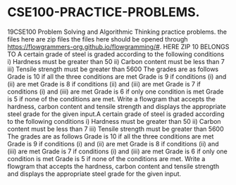 # CSE100-PRACTICE-PROBLEMS.
19CSE100 Problem Solving and Algorithmic Thinking practice problems.
the files here are zip files
the files here should be opened through https://flowgrammers-org.github.io/flowgramming/#.
HERE ZIP 10 BELONGS TO
A certain grade of steel is graded according to the following conditions
i) Hardness must be greater than 50
ii) Carbon content must be less than 7
iii) Tensile strength must be greater than 5600
The grades are as follows
Grade is 10 if all the three conditions are met
 Grade is 9 if conditions (i) and (ii) are met
 Grade is 8 if conditions (ii) and (iii) are met
 Grade is 7 if conditions (i) and (iii) are met
 Grade is 6 if only one condition is met
 Grade is 5 if none of the conditions are met.
Write a flowgram that accepts the hardness, carbon content and tensile strength and 
displays the appropriate steel grade for the given input.A certain grade of steel is graded according to the following conditions
i) Hardness must be greater than 50
ii) Carbon content must be less than 7
iii) Tensile strength must be greater than 5600
The grades are as follows
Grade is 10 if all the three conditions are met
 Grade is 9 if conditions (i) and (ii) are met
 Grade is 8 if conditions (ii) and (iii) are met
 Grade is 7 if conditions (i) and (iii) are met
 Grade is 6 if only one condition is met
 Grade is 5 if none of the conditions are met.
Write a flowgram that accepts the hardness, carbon content and tensile strength and 
displays the appropriate steel grade for the given input.
